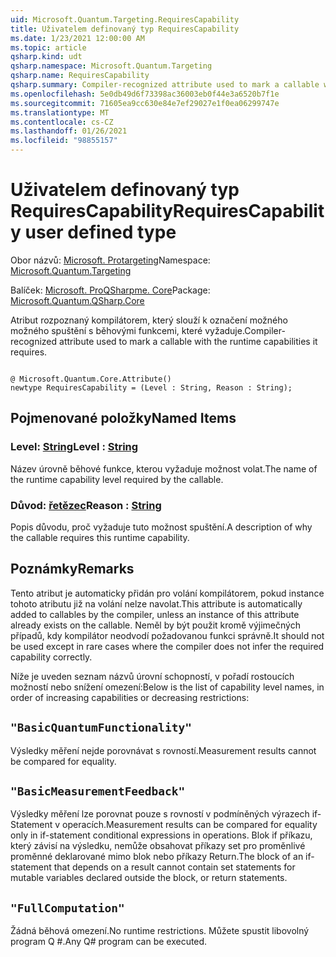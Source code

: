 ```yaml
---
uid: Microsoft.Quantum.Targeting.RequiresCapability
title: Uživatelem definovaný typ RequiresCapability
ms.date: 1/23/2021 12:00:00 AM
ms.topic: article
qsharp.kind: udt
qsharp.namespace: Microsoft.Quantum.Targeting
qsharp.name: RequiresCapability
qsharp.summary: Compiler-recognized attribute used to mark a callable with the runtime capabilities it requires.
ms.openlocfilehash: 5e0db49d6f73398ac36003eb0f44e3a6520b7f1e
ms.sourcegitcommit: 71605ea9cc630e84e7ef29027e1f0ea06299747e
ms.translationtype: MT
ms.contentlocale: cs-CZ
ms.lasthandoff: 01/26/2021
ms.locfileid: "98855157"
---
```

# <a name="requirescapability-user-defined-type"></a><span data-ttu-id="15426-102">Uživatelem definovaný typ RequiresCapability</span><span class="sxs-lookup"><span data-stu-id="15426-102">RequiresCapability user defined type</span></span>

<span data-ttu-id="15426-103">Obor názvů: [Microsoft. Protargeting](xref:Microsoft.Quantum.Targeting)</span><span class="sxs-lookup"><span data-stu-id="15426-103">Namespace: [Microsoft.Quantum.Targeting](xref:Microsoft.Quantum.Targeting)</span></span>

<span data-ttu-id="15426-104">Balíček: [Microsoft. ProQSharpme. Core](https://nuget.org/packages/Microsoft.Quantum.QSharp.Core)</span><span class="sxs-lookup"><span data-stu-id="15426-104">Package: [Microsoft.Quantum.QSharp.Core](https://nuget.org/packages/Microsoft.Quantum.QSharp.Core)</span></span>


<span data-ttu-id="15426-105">Atribut rozpoznaný kompilátorem, který slouží k označení možného možného spuštění s běhovými funkcemi, které vyžaduje.</span><span class="sxs-lookup"><span data-stu-id="15426-105">Compiler-recognized attribute used to mark a callable with the runtime capabilities it requires.</span></span>

```qsharp

@ Microsoft.Quantum.Core.Attribute()
newtype RequiresCapability = (Level : String, Reason : String);
```



## <a name="named-items"></a><span data-ttu-id="15426-106">Pojmenované položky</span><span class="sxs-lookup"><span data-stu-id="15426-106">Named Items</span></span>

### <a name="level--string"></a><span data-ttu-id="15426-107">Level: [String](xref:microsoft.quantum.lang-ref.string)</span><span class="sxs-lookup"><span data-stu-id="15426-107">Level : [String](xref:microsoft.quantum.lang-ref.string)</span></span>

<span data-ttu-id="15426-108">Název úrovně běhové funkce, kterou vyžaduje možnost volat.</span><span class="sxs-lookup"><span data-stu-id="15426-108">The name of the runtime capability level required by the callable.</span></span>
### <a name="reason--string"></a><span data-ttu-id="15426-109">Důvod: [řetězec](xref:microsoft.quantum.lang-ref.string)</span><span class="sxs-lookup"><span data-stu-id="15426-109">Reason : [String](xref:microsoft.quantum.lang-ref.string)</span></span>

<span data-ttu-id="15426-110">Popis důvodu, proč vyžaduje tuto možnost spuštění.</span><span class="sxs-lookup"><span data-stu-id="15426-110">A description of why the callable requires this runtime capability.</span></span>

## <a name="remarks"></a><span data-ttu-id="15426-111">Poznámky</span><span class="sxs-lookup"><span data-stu-id="15426-111">Remarks</span></span>

<span data-ttu-id="15426-112">Tento atribut je automaticky přidán pro volání kompilátorem, pokud instance tohoto atributu již na volání nelze navolat.</span><span class="sxs-lookup"><span data-stu-id="15426-112">This attribute is automatically added to callables by the compiler, unless an instance of this attribute already exists on the callable.</span></span> <span data-ttu-id="15426-113">Neměl by být použit kromě výjimečných případů, kdy kompilátor neodvodí požadovanou funkci správně.</span><span class="sxs-lookup"><span data-stu-id="15426-113">It should not be used except in rare cases where the compiler does not infer the required capability correctly.</span></span>

<span data-ttu-id="15426-114">Níže je uveden seznam názvů úrovní schopností, v pořadí rostoucích možností nebo snížení omezení:</span><span class="sxs-lookup"><span data-stu-id="15426-114">Below is the list of capability level names, in order of increasing capabilities or decreasing restrictions:</span></span>

## `"BasicQuantumFunctionality"`

<span data-ttu-id="15426-115">Výsledky měření nejde porovnávat s rovností.</span><span class="sxs-lookup"><span data-stu-id="15426-115">Measurement results cannot be compared for equality.</span></span>

## `"BasicMeasurementFeedback"`

<span data-ttu-id="15426-116">Výsledky měření lze porovnat pouze s rovností v podmíněných výrazech if-Statement v operacích.</span><span class="sxs-lookup"><span data-stu-id="15426-116">Measurement results can be compared for equality only in if-statement conditional expressions in operations.</span></span> <span data-ttu-id="15426-117">Blok if příkazu, který závisí na výsledku, nemůže obsahovat příkazy set pro proměnlivé proměnné deklarované mimo blok nebo příkazy Return.</span><span class="sxs-lookup"><span data-stu-id="15426-117">The block of an if-statement that depends on a result cannot contain set statements for mutable variables declared outside the block, or return statements.</span></span>

## `"FullComputation"`

<span data-ttu-id="15426-118">Žádná běhová omezení.</span><span class="sxs-lookup"><span data-stu-id="15426-118">No runtime restrictions.</span></span> <span data-ttu-id="15426-119">Můžete spustit libovolný program Q #.</span><span class="sxs-lookup"><span data-stu-id="15426-119">Any Q# program can be executed.</span></span>